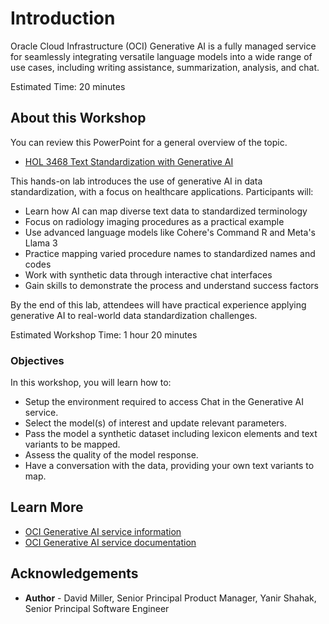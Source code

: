 # Introduction

Oracle Cloud Infrastructure (OCI) Generative AI is a fully managed service for seamlessly integrating versatile language models into a wide range of use cases, including writing assistance, summarization, analysis, and chat. 

Estimated Time: 20 minutes

## About this Workshop

You can review this PowerPoint for a general overview of the topic.
* [HOL 3468 Text Standardization with Generative AI](../1-overview-and-highlights/pdf/ocw24_hol3468%20oci%20genai%20textstandardization.pdf)

This hands-on lab introduces the use of generative AI in data standardization, with a focus on healthcare applications. Participants will:

* Learn how AI can map diverse text data to standardized terminology
* Focus on radiology imaging procedures as a practical example
* Use advanced language models like Cohere's Command R and Meta's Llama 3
* Practice mapping varied procedure names to standardized names and codes
* Work with synthetic data through interactive chat interfaces
* Gain skills to demonstrate the process and understand success factors

By the end of this lab, attendees will have practical experience applying generative AI to real-world data standardization challenges.


Estimated Workshop Time: 1 hour 20 minutes

### Objectives

In this workshop, you will learn how to:

* Setup the environment required to access Chat in the Generative AI service.
* Select the model(s) of interest and update relevant parameters.
* Pass the model a synthetic dataset including lexicon elements and text variants to be mapped.
* Assess the quality of the model response.
* Have a conversation with the data, providing your own text variants to map.

## Learn More

* [OCI Generative AI service information](https://www.oracle.com/artificial-intelligence/generative-ai/)
* [OCI Generative AI service documentation](https://docs.oracle.com/en-us/iaas/Content/generative-ai/home.htm)

## Acknowledgements

* **Author** - David Miller, Senior Principal Product Manager, Yanir Shahak, Senior Principal Software Engineer

